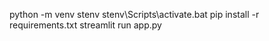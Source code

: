 python -m venv stenv
stenv\Scripts\activate.bat
pip install -r requirements.txt
streamlit run app.py